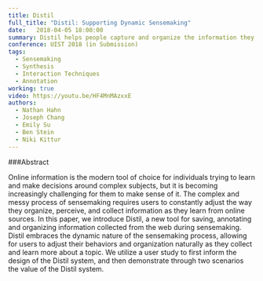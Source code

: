 ```yaml
---
title: Distil
full_title: "Distil: Supporting Dynamic Sensemaking"
date:   2018-04-05 18:00:00
summary: Distil helps people capture and organize the information they collect from their online searches. It allows for multiple, flexible capture technique and an iterative development of an organization without all the manual work. It's currently built as a Chrome extension, and will eventually be integrated with Bento
conference: UIST 2018 (in Submission)
tags:
  - Sensemaking
  - Synthesis
  - Interaction Techniques
  - Annotation
working: true
video: https://youtu.be/HF4MnMAzxxE
authors:
  - Nathan Hahn
  - Joseph Chang
  - Emily Su
  - Ben Stein
  - Niki Kittur
---
```


###Abstract

Online information is the modern tool of choice for individuals trying to learn and make decisions around complex subjects, but it is becoming increasingly challenging for them to make sense of it. The complex and messy process of sensemaking requires users to constantly adjust the way they organize, perceive, and collect information as they learn from online sources. In this paper, we introduce Distil, a new tool for saving, annotating and organizing information collected from the web during sensemaking. Distil embraces the dynamic nature of the sensemaking process, allowing for users to adjust their behaviors and organization naturally as they collect and learn more about a topic. We utilize a user study to first inform the design of the Distil system, and then demonstrate through two scenarios the value of the Distil system. 

